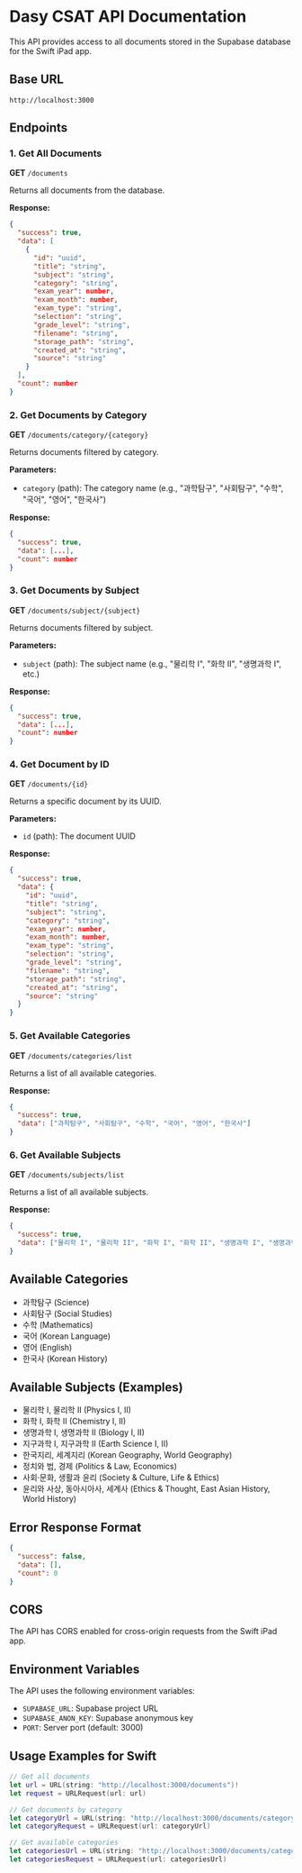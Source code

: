 # Dasy CSAT API Documentation

This API provides access to all documents stored in the Supabase database for the Swift iPad app.

## Base URL
```
http://localhost:3000
```

## Endpoints

### 1. Get All Documents
**GET** `/documents`

Returns all documents from the database.

**Response:**
```json
{
  "success": true,
  "data": [
    {
      "id": "uuid",
      "title": "string",
      "subject": "string", 
      "category": "string",
      "exam_year": number,
      "exam_month": number,
      "exam_type": "string",
      "selection": "string",
      "grade_level": "string",
      "filename": "string",
      "storage_path": "string",
      "created_at": "string",
      "source": "string"
    }
  ],
  "count": number
}
```

### 2. Get Documents by Category
**GET** `/documents/category/{category}`

Returns documents filtered by category.

**Parameters:**
- `category` (path): The category name (e.g., "과학탐구", "사회탐구", "수학", "국어", "영어", "한국사")

**Response:**
```json
{
  "success": true,
  "data": [...],
  "count": number
}
```

### 3. Get Documents by Subject
**GET** `/documents/subject/{subject}`

Returns documents filtered by subject.

**Parameters:**
- `subject` (path): The subject name (e.g., "물리학 I", "화학 II", "생명과학 I", etc.)

**Response:**
```json
{
  "success": true,
  "data": [...],
  "count": number
}
```

### 4. Get Document by ID
**GET** `/documents/{id}`

Returns a specific document by its UUID.

**Parameters:**
- `id` (path): The document UUID

**Response:**
```json
{
  "success": true,
  "data": {
    "id": "uuid",
    "title": "string",
    "subject": "string",
    "category": "string",
    "exam_year": number,
    "exam_month": number,
    "exam_type": "string",
    "selection": "string",
    "grade_level": "string",
    "filename": "string",
    "storage_path": "string",
    "created_at": "string",
    "source": "string"
  }
}
```

### 5. Get Available Categories
**GET** `/documents/categories/list`

Returns a list of all available categories.

**Response:**
```json
{
  "success": true,
  "data": ["과학탐구", "사회탐구", "수학", "국어", "영어", "한국사"]
}
```

### 6. Get Available Subjects
**GET** `/documents/subjects/list`

Returns a list of all available subjects.

**Response:**
```json
{
  "success": true,
  "data": ["물리학 I", "물리학 II", "화학 I", "화학 II", "생명과학 I", "생명과학 II", "지구과학 I", "지구과학 II", ...]
}
```

## Available Categories
- 과학탐구 (Science)
- 사회탐구 (Social Studies)
- 수학 (Mathematics)
- 국어 (Korean Language)
- 영어 (English)
- 한국사 (Korean History)

## Available Subjects (Examples)
- 물리학 I, 물리학 II (Physics I, II)
- 화학 I, 화학 II (Chemistry I, II)
- 생명과학 I, 생명과학 II (Biology I, II)
- 지구과학 I, 지구과학 II (Earth Science I, II)
- 한국지리, 세계지리 (Korean Geography, World Geography)
- 정치와 법, 경제 (Politics & Law, Economics)
- 사회·문화, 생활과 윤리 (Society & Culture, Life & Ethics)
- 윤리와 사상, 동아시아사, 세계사 (Ethics & Thought, East Asian History, World History)

## Error Response Format
```json
{
  "success": false,
  "data": [],
  "count": 0
}
```

## CORS
The API has CORS enabled for cross-origin requests from the Swift iPad app.

## Environment Variables
The API uses the following environment variables:
- `SUPABASE_URL`: Supabase project URL
- `SUPABASE_ANON_KEY`: Supabase anonymous key
- `PORT`: Server port (default: 3000)

## Usage Examples for Swift

```swift
// Get all documents
let url = URL(string: "http://localhost:3000/documents")!
let request = URLRequest(url: url)

// Get documents by category
let categoryUrl = URL(string: "http://localhost:3000/documents/category/과학탐구")!
let categoryRequest = URLRequest(url: categoryUrl)

// Get available categories
let categoriesUrl = URL(string: "http://localhost:3000/documents/categories/list")!
let categoriesRequest = URLRequest(url: categoriesUrl)
``` 